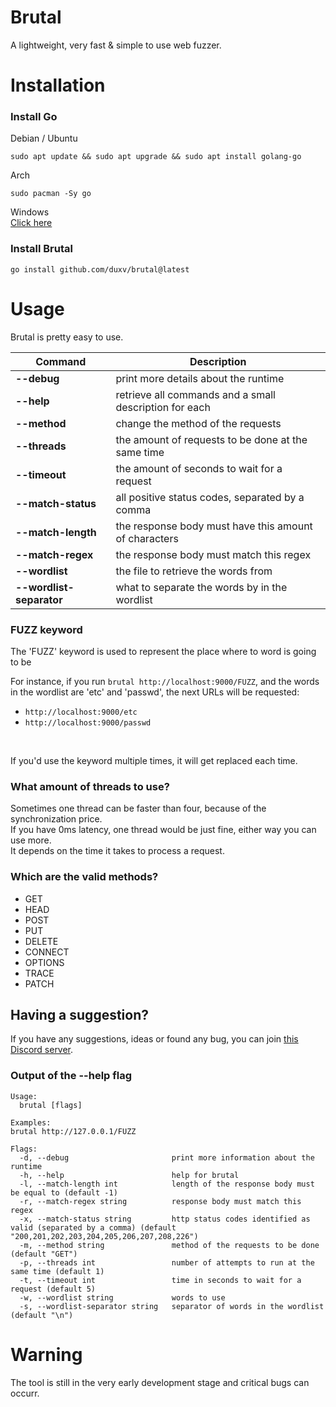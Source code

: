 # Brutal

A lightweight, very fast & simple to use web fuzzer.

# Installation

### Install Go

Debian / Ubuntu
```
sudo apt update && sudo apt upgrade && sudo apt install golang-go
```

Arch
```
sudo pacman -Sy go
```


Windows<br>
[Click here](https://go.dev/dl/)

### Install Brutal
```
go install github.com/duxv/brutal@latest
```

# Usage

<p> Brutal is pretty easy to use. </p>


  Command                     |    Description
  ---                         |    ---
  **--debug**                 |    print more details about the runtime
  **--help**                  |    retrieve all commands and a small description for each
  **--method**                |    change the method of the requests
  **--threads**               |    the amount of requests to be done at the same time
  **--timeout**               |    the amount of seconds to wait for a request
  **--match-status**          |    all positive status codes, separated by a comma
  **--match-length**          |    the response body must have this amount of characters
  **--match-regex**           |    the response body must match this regex
  **--wordlist**              |    the file to retrieve the words from
  **--wordlist-separator**    |    what to separate the words by in the wordlist

### FUZZ keyword

<p>The 'FUZZ' keyword is used to represent the place where to word is going to be <br> 

For instance, if you run `brutal http://localhost:9000/FUZZ`, and the words in the wordlist are 'etc' and 'passwd', the next URLs will be requested: <br>
- `http://localhost:9000/etc`
- `http://localhost:9000/passwd`

<br>

If you'd use the keyword multiple times, it will get replaced each time.

</p>

### What amount of threads to use?

Sometimes one thread can be faster than four, because of the synchronization price. <br>
If you have 0ms latency, one thread would be just fine, either way you can use more. <br>
It depends on the time it takes to process a request.<br>

### Which are the valid methods?


<ul> 
  <li>GET</li>
  <li>HEAD</li>
  <li>POST</li>
  <li>PUT</li>
  <li>DELETE</li>
  <li>CONNECT</li>
  <li>OPTIONS</li>
  <li>TRACE</li>
  <li>PATCH</li>
</ul>

## Having a suggestion?

If you have any suggestions, ideas or found any bug, you can join [this Discord server](https://discord.gg/ktEBKceytN).<br>

### Output of the --help flag
```
Usage:
  brutal [flags]

Examples:
brutal http://127.0.0.1/FUZZ

Flags:
  -d, --debug                       print more information about the runtime
  -h, --help                        help for brutal
  -l, --match-length int            length of the response body must be equal to (default -1)
  -r, --match-regex string          response body must match this regex
  -x, --match-status string         http status codes identified as valid (separated by a comma) (default "200,201,202,203,204,205,206,207,208,226")
  -m, --method string               method of the requests to be done (default "GET")
  -p, --threads int                 number of attempts to run at the same time (default 1)
  -t, --timeout int                 time in seconds to wait for a request (default 5)
  -w, --wordlist string             words to use
  -s, --wordlist-separator string   separator of words in the wordlist (default "\n")
```

# Warning

The tool is still in the very early development stage and critical bugs can occurr.
